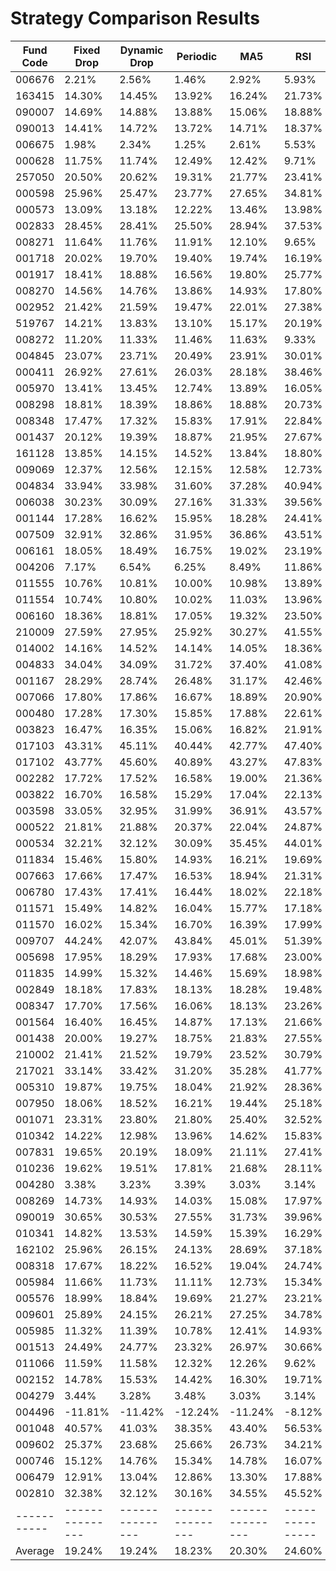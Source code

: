 # Strategy Comparison Results

| Fund Code | Fixed Drop | Dynamic Drop | Periodic | MA5 | RSI | Enhanced RSI |
|-----------|---------------|---------------|---------------|---------------|---------------|---------------|
| 006676 | 2.21% | 2.56% | 1.46% | 2.92% | 5.93% | 10.53% |
| 163415 | 14.30% | 14.45% | 13.92% | 16.24% | 21.73% | 25.35% |
| 090007 | 14.69% | 14.88% | 13.88% | 15.06% | 18.88% | 21.37% |
| 090013 | 14.41% | 14.72% | 13.72% | 14.71% | 18.37% | 19.46% |
| 006675 | 1.98% | 2.34% | 1.25% | 2.61% | 5.53% | 10.23% |
| 000628 | 11.75% | 11.74% | 12.49% | 12.42% | 9.71% | 8.90% |
| 257050 | 20.50% | 20.62% | 19.31% | 21.77% | 23.41% | 24.77% |
| 000598 | 25.96% | 25.47% | 23.77% | 27.65% | 34.81% | 37.73% |
| 000573 | 13.09% | 13.18% | 12.22% | 13.46% | 13.98% | 15.30% |
| 002833 | 28.45% | 28.41% | 25.50% | 28.94% | 37.53% | 46.55% |
| 008271 | 11.64% | 11.76% | 11.91% | 12.10% | 9.65% | 8.89% |
| 001718 | 20.02% | 19.70% | 19.40% | 19.74% | 16.19% | 22.69% |
| 001917 | 18.41% | 18.88% | 16.56% | 19.80% | 25.77% | 28.80% |
| 008270 | 14.56% | 14.76% | 13.86% | 14.93% | 17.80% | 18.62% |
| 002952 | 21.42% | 21.59% | 19.47% | 22.01% | 27.38% | 30.68% |
| 519767 | 14.21% | 13.83% | 13.10% | 15.17% | 20.19% | 26.73% |
| 008272 | 11.20% | 11.33% | 11.46% | 11.63% | 9.33% | 8.48% |
| 004845 | 23.07% | 23.71% | 20.49% | 23.91% | 30.01% | 43.86% |
| 000411 | 26.92% | 27.61% | 26.03% | 28.18% | 38.46% | 45.60% |
| 005970 | 13.41% | 13.45% | 12.74% | 13.89% | 16.05% | 17.82% |
| 008298 | 18.81% | 18.39% | 18.86% | 18.88% | 20.73% | 23.14% |
| 008348 | 17.47% | 17.32% | 15.83% | 17.91% | 22.84% | 27.94% |
| 001437 | 20.12% | 19.39% | 18.87% | 21.95% | 27.67% | 33.60% |
| 161128 | 13.85% | 14.15% | 14.52% | 13.84% | 18.80% | 20.14% |
| 009069 | 12.37% | 12.56% | 12.15% | 12.58% | 12.73% | 11.08% |
| 004834 | 33.94% | 33.98% | 31.60% | 37.28% | 40.94% | 46.81% |
| 006038 | 30.23% | 30.09% | 27.16% | 31.33% | 39.56% | 46.29% |
| 001144 | 17.28% | 16.62% | 15.95% | 18.28% | 24.41% | 28.41% |
| 007509 | 32.91% | 32.86% | 31.95% | 36.86% | 43.51% | 44.32% |
| 006161 | 18.05% | 18.49% | 16.75% | 19.02% | 23.19% | 28.74% |
| 004206 | 7.17% | 6.54% | 6.25% | 8.49% | 11.86% | 12.63% |
| 011555 | 10.76% | 10.81% | 10.00% | 10.98% | 13.89% | 16.39% |
| 011554 | 10.74% | 10.80% | 10.02% | 11.03% | 13.96% | 16.38% |
| 006160 | 18.36% | 18.81% | 17.05% | 19.32% | 23.50% | 29.18% |
| 210009 | 27.59% | 27.95% | 25.92% | 30.27% | 41.55% | 51.02% |
| 014002 | 14.16% | 14.52% | 14.14% | 14.05% | 18.36% | 19.80% |
| 004833 | 34.04% | 34.09% | 31.72% | 37.40% | 41.08% | 47.07% |
| 001167 | 28.29% | 28.74% | 26.48% | 31.17% | 42.46% | 52.42% |
| 007066 | 17.80% | 17.86% | 16.67% | 18.89% | 20.90% | 20.29% |
| 000480 | 17.28% | 17.30% | 15.85% | 17.88% | 22.61% | 26.24% |
| 003823 | 16.47% | 16.35% | 15.06% | 16.82% | 21.91% | 26.82% |
| 017103 | 43.31% | 45.11% | 40.44% | 42.77% | 47.40% | 49.92% |
| 017102 | 43.77% | 45.60% | 40.89% | 43.27% | 47.83% | 50.36% |
| 002282 | 17.72% | 17.52% | 16.58% | 19.00% | 21.36% | 22.27% |
| 003822 | 16.70% | 16.58% | 15.29% | 17.04% | 22.13% | 27.02% |
| 003598 | 33.05% | 32.95% | 31.99% | 36.91% | 43.57% | 44.41% |
| 000522 | 21.81% | 21.88% | 20.37% | 22.04% | 24.87% | 26.58% |
| 000534 | 32.21% | 32.12% | 30.09% | 35.45% | 44.01% | 47.29% |
| 011834 | 15.46% | 15.80% | 14.93% | 16.21% | 19.69% | 21.26% |
| 007663 | 17.66% | 17.47% | 16.53% | 18.94% | 21.31% | 22.21% |
| 006780 | 17.43% | 17.41% | 16.44% | 18.02% | 22.18% | 24.76% |
| 011571 | 15.49% | 14.82% | 16.04% | 15.77% | 17.18% | 17.68% |
| 011570 | 16.02% | 15.34% | 16.70% | 16.39% | 17.99% | 18.15% |
| 009707 | 44.24% | 42.07% | 43.84% | 45.01% | 51.39% | 56.29% |
| 005698 | 17.95% | 18.29% | 17.93% | 17.68% | 23.00% | 22.95% |
| 011835 | 14.99% | 15.32% | 14.46% | 15.69% | 18.98% | 20.79% |
| 002849 | 18.18% | 17.83% | 18.13% | 18.28% | 19.48% | 20.82% |
| 008347 | 17.70% | 17.56% | 16.06% | 18.13% | 23.26% | 28.42% |
| 001564 | 16.40% | 16.45% | 14.87% | 17.13% | 21.66% | 26.31% |
| 001438 | 20.00% | 19.27% | 18.75% | 21.83% | 27.55% | 33.70% |
| 210002 | 21.41% | 21.52% | 19.79% | 23.52% | 30.79% | 37.05% |
| 217021 | 33.14% | 33.42% | 31.20% | 35.28% | 41.77% | 47.01% |
| 005310 | 19.87% | 19.75% | 18.04% | 21.92% | 28.36% | 33.59% |
| 007950 | 18.06% | 18.52% | 16.21% | 19.44% | 25.18% | 28.14% |
| 001071 | 23.31% | 23.80% | 21.80% | 25.40% | 32.52% | 36.08% |
| 010342 | 14.22% | 12.98% | 13.96% | 14.62% | 15.83% | 22.02% |
| 007831 | 19.65% | 20.19% | 18.09% | 21.11% | 27.41% | 34.80% |
| 010236 | 19.62% | 19.51% | 17.81% | 21.68% | 28.11% | 33.11% |
| 004280 | 3.38% | 3.23% | 3.39% | 3.03% | 3.14% | 1.99% |
| 008269 | 14.73% | 14.93% | 14.03% | 15.08% | 17.97% | 18.78% |
| 090019 | 30.65% | 30.53% | 27.55% | 31.73% | 39.96% | 47.02% |
| 010341 | 14.82% | 13.53% | 14.59% | 15.39% | 16.29% | 22.78% |
| 162102 | 25.96% | 26.15% | 24.13% | 28.69% | 37.18% | 44.52% |
| 008318 | 17.67% | 18.22% | 16.52% | 19.04% | 24.74% | 28.90% |
| 005984 | 11.66% | 11.73% | 11.11% | 12.73% | 15.34% | 16.88% |
| 005576 | 18.99% | 18.84% | 19.69% | 21.27% | 23.21% | 24.87% |
| 009601 | 25.89% | 24.15% | 26.21% | 27.25% | 34.78% | 38.00% |
| 005985 | 11.32% | 11.39% | 10.78% | 12.41% | 14.93% | 16.55% |
| 001513 | 24.49% | 24.77% | 23.32% | 26.97% | 30.66% | 31.06% |
| 011066 | 11.59% | 11.58% | 12.32% | 12.26% | 9.62% | 8.76% |
| 002152 | 14.78% | 15.53% | 14.42% | 16.30% | 19.71% | 23.73% |
| 004279 | 3.44% | 3.28% | 3.48% | 3.03% | 3.14% | 1.82% |
| 004496 | -11.81% | -11.42% | -12.24% | -11.24% | -8.12% | -4.06% |
| 001048 | 40.57% | 41.03% | 38.35% | 43.40% | 56.53% | 62.57% |
| 009602 | 25.37% | 23.68% | 25.66% | 26.73% | 34.21% | 37.60% |
| 000746 | 15.12% | 14.76% | 15.34% | 14.78% | 16.07% | 19.81% |
| 006479 | 12.91% | 13.04% | 12.86% | 13.30% | 17.88% | 18.40% |
| 002810 | 32.38% | 32.12% | 30.16% | 34.55% | 45.52% | 51.94% |
|-----------|---------------|---------------|---------------|---------------|---------------|---------------|
| Average | 19.24% | 19.24% | 18.23% | 20.30% | 24.60% | 28.02% |